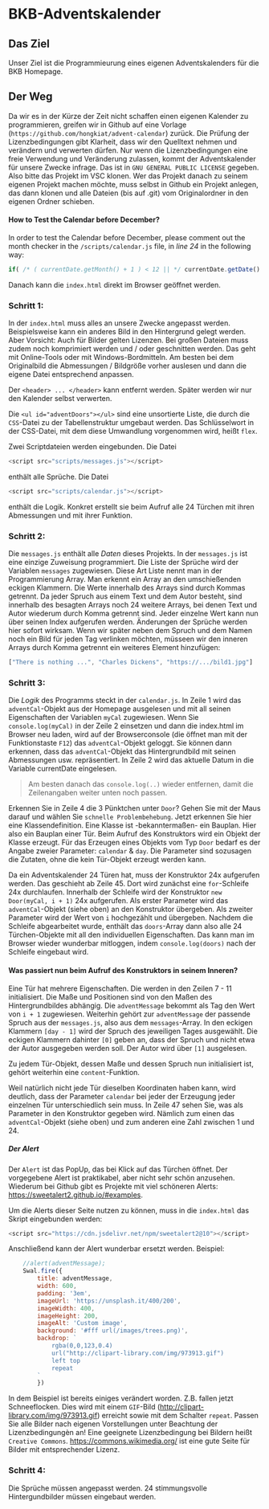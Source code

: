 # BKB-Adventskalender

## Das Ziel
Unser Ziel ist die Programmieurung eines eigenen Adventskalenders für die BKB Homepage.

## Der Weg

Da wir es in der Kürze der Zeit nicht schaffen einen eigenen Kalender zu programmieren, greifen wir in Github auf eine Vorlage (`https://github.com/hongkiat/advent-calendar`) zurück. Die Prüfung der Lizenzbedingungen gibt Klarheit, dass wir den Quelltext nehmen und verändern und verwerten dürfen. Nur wenn die Lizenzbedingungen eine freie Verwendung und Veränderung zulassen, kommt der Adventskalender für unsere Zwecke infrage. Das ist in `GNU GENERAL PUBLIC LICENSE` gegeben.
Also bitte das Projekt im VSC klonen. Wer das Projekt danach zu seinem eigenen Projekt machen möchte, muss selbst in Github ein Projekt anlegen, das dann klonen und alle Dateien (bis auf .git) vom Originalordner in den eigenen Ordner schieben.

#### How to Test the Calendar before December?

In order to test the Calendar before December, please comment out the month checker in the `/scripts/calendar.js` file, in *line 24* in the following way:

```javascript
if( /* ( currentDate.getMonth() + 1 ) < 12 || */ currentDate.getDate() < day ) {
```

Danach kann die `index.html` direkt im Browser geöffnet werden.



### Schritt 1:

In der ```index.html``` muss alles an unsere Zwecke angepasst werden. Beispielsweise kann ein anderes Bild in den Hintergrund gelegt werden. Aber Vorsicht: Auch für Bilder gelten Lizenzen. Bei großen Dateien muss zudem noch komprimiert werden und / oder geschnitten werden. Das geht mit Online-Tools oder mit Windows-Bordmitteln. Am besten bei dem Originalbild die Abmessungen / Bildgröße vorher auslesen und dann die eigene Datei entsprechend anpassen. 

Der `<header> ... </header>` kann entfernt werden. Später werden wir nur den Kalender selbst verwerten. 

Die `<ul id="adventDoors"></ul>` sind eine unsortierte Liste, die durch die `CSS`-Datei zu der Tabellenstruktur umgebaut werden. Das Schlüsselwort in der CSS-Datei, mit dem diese Umwandlung vorgenommen wird, heißt `flex`.

Zwei Scriptdateien werden eingebunden. Die Datei 
```Javascript
<script src="scripts/messages.js"></script>
```
enthält alle Sprüche. Die Datei
```Javascript
<script src="scripts/calendar.js"></script>
``` 
enthält die Logik. Konkret erstellt sie beim Aufruf alle 24 Türchen mit ihren Abmessungen und mit ihrer Funktion.

### Schritt 2:

Die ```messages.js``` enthält alle *Daten* dieses Projekts. In der ```messages.js``` ist eine einzige Zuweisung programmiert. Die Liste der Sprüche wird der Variablen ```messages``` zugewiesen. Diese Art Liste nennt man in der Programmierung Array. Man erkennt ein Array an den umschießenden eckigen Klammern. Die Werte innerhalb des Arrays sind durch Kommas getrennt. Da jeder Spruch aus einem Text und dem Autor besteht, sind innerhalb des besagten Arrays noch 24 weitere Arrays, bei denen Text und Autor wiederum durch Komma getrennt sind. 
Jeder einzelne Wert kann nun über seinen Index aufgerufen werden. Änderungen der Sprüche werden hier sofort wirksam. Wenn wir später neben dem Spruch und dem Namen noch ein Bild für jeden Tag verlinken möchten, müsseen wir den inneren Arrays durch Komma getrennt ein weiteres Element hinzufügen:
```Javascript
["There is nothing ...", "Charles Dickens", "https://.../bild1.jpg"]
```

### Schritt 3:

Die *Logik* des Programms steckt in der ```calendar.js```. 
In Zeile 1 wird das `adventCal`-Objekt aus der Homepage ausgelesen und mit all seinen Eigenschaften der Variablen `myCal` zugewiesen. Wenn Sie ```console.log(myCal)``` in der Zeile 2 einsetzen und dann die index.html im Browser neu laden, wird auf der Browserconsole (die öffnet man mit der Funktionstaste `F12`) das `adventCal`-Objekt geloggt. Sie können dann erkennen, dass das `adventCal`-Objekt das Hintergrundbild mit seinen Abmessungen usw. repräsentiert. 
In Zeile 2 wird das aktuelle Datum in die Variable currentDate eingelesen.

> Am besten danach das `console.log(..)` wieder entfernen, damit die Zeilenangaben weiter unten noch passen.

Erkennen Sie in Zeile 4 die 3 Pünktchen unter `Door`? Gehen Sie mit der Maus darauf und wählen Sie `schnelle Problembehebung`. Jetzt erkennen Sie hier eine Klassendefinition.  Eine Klasse ist -bekanntermaßen- ein Bauplan. Hier also ein Bauplan einer Tür. Beim Aufruf des Konstruktors wird ein Objekt der Klasse erzeugt. Für das Erzeugen eines Objekts vom Typ `Door` bedarf es der Angabe zweier Parameter: `calendar` & `day`. Die Parameter sind sozusagen die Zutaten, ohne die kein Tür-Objekt erzeugt werden kann.

Da ein Adventskalender 24 Türen hat, muss der Konstruktor 24x aufgerufen werden. Das geschieht ab Zeile 45. Dort wird zunächst eine `for`-Schleife 24x durchlaufen. Innerhalb der Schleife wird der Konstruktor `new Door(myCal, i + 1)` 24x aufgerufen. Als erster Parameter wird das `adventCal`-Objekt (siehe oben) an den Konstruktor übergeben. Als zweiter Parameter wird der Wert von `i` hochgezählt und übergeben. Nachdem die Schleife abgearbeitet wurde, enthält das `doors`-Array dann also alle 24 Türchen-Objekte mit all den individuellen Eigenschaften. Das kann man im Browser wieder wunderbar mitloggen, indem ```console.log(doors)``` nach der Schleife eingebaut wird.

#### Was passiert nun beim Aufruf des Konstruktors in seinem Inneren?

Eine Tür hat mehrere Eigenschaften. Die werden in den Zeilen 7 - 11 initialisiert. Die Maße und Positionen sind von den Maßen des Hintergrundbildes abhängig. Die `adventMessage` bekommt als Tag den Wert von `i + 1` zugewiesen. Weiterhin gehört zur `adventMessage` der passende Spruch aus der ```messages.js```, also aus dem `messages`-Array. In den eckigen Klammern `[day - 1]` wird der Spruch des jeweiligen Tages ausgewählt. Die eckigen Klammern dahinter `[0]` geben an, dass der Spruch und nicht etwa der Autor ausgegeben werden soll. Der Autor wird über `[1]` ausgelesen. 

Zu jedem Tür-Objekt, dessen Maße und dessen Spruch nun initialisiert ist, gehört weiterhin eine `content`-Funktion. 

 Weil natürlich nicht jede Tür dieselben Koordinaten haben kann, wird deutlich, dass der Parameter `calendar` bei jeder der Erzeugung jeder einzelnen Tür unterschiedlich sein muss. In Zeile 47 sehen Sie, was als Parameter in den Konstruktor gegeben wird. Nämlich zum einen das `adventCal`-Objekt (siehe oben) und zum anderen eine Zahl zwischen 1 und 24.

 ##### Der Alert

 Der `Alert` ist das PopUp, das bei Klick auf das Türchen öffnet. Der vorgegebene Alert ist praktikabel, aber nicht sehr schön anzusehen. Wiederum bei Github gibt es Projekte mit viel schöneren Alerts: https://sweetalert2.github.io/#examples.  

Um die Alerts dieser Seite nutzen zu können, muss in die `index.html` das Skript eingebunden werden: 

```Javascript
<script src="https://cdn.jsdelivr.net/npm/sweetalert2@10"></script>
```
Anschließend kann der Alert wunderbar ersetzt werden. Beispiel:

```Javascript
    //alert(adventMessage);
    Swal.fire({
        title: adventMessage,
        width: 600,
        padding: '3em',
        imageUrl: 'https://unsplash.it/400/200',
        imageWidth: 400,
        imageHeight: 200,
        imageAlt: 'Custom image',
        background: '#fff url(/images/trees.png)',
        backdrop: `
            rgba(0,0,123,0.4)
            url("http://clipart-library.com/img/973913.gif")
            left top
            repeat
        `
        })
```

In dem Beispiel ist bereits einiges verändert worden. Z.B. fallen jetzt Schneeflocken. Dies wird mit einem `GIF`-Bild (http://clipart-library.com/img/973913.gif) erreicht sowie mit dem Schalter `repeat`. Passen Sie alle Bilder nach eigenen Vorstellungen unter Beachtung der Lizenzbedingungèn an! Eine geeignete Lizenzbedingung bei Bildern heißt `Creative Commons`. https://commons.wikimedia.org/ ist eine gute Seite für Bilder mit entsprechender Lizenz.  

### Schritt 4:

Die Sprüche müssen angepasst werden. 24 stimmungsvolle Hintergundbilder müssen eingebaut werden. 